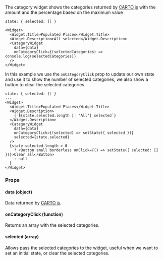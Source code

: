 The category widget shows the categories returned by [CARTO.js](https://carto.com/documentation/cartojs/) with the amount and the percentage based on the maximum value

```react
state: { selected: [] }
---
<Widget>
  <Widget.Title>Populated Places</Widget.Title>
  <Widget.Description>All selected</Widget.Description>
  <CategoryWidget
    data={data}
    onCategoryClick={(selectedCategories) => console.log(selectedCategories)}
  />
</Widget>
```

In this example we use the `onCategoryClick` prop to update our own state and use it to show the number of selected categories, we also show a button to clear the selected categories

```react
state: { selected: [] }
---
<Widget>
  <Widget.Title>Populated Places</Widget.Title>
  <Widget.Description>
    {`${state.selected.length || 'All'} selected`}
  </Widget.Description>
  <CategoryWidget
    data={data}
    onCategoryClick={(selected) => setState({ selected })}
    selected={state.selected}
  />
  {state.selected.length > 0
    ? <Button small borderless onClick={() => setState({ selected: [] })}>Clear all</Button>
    : null
  }
</Widget>
```

### Props

#### **data** (object)

Data returned by [CARTO.js](https://carto.com/documentation/cartojs/docs/#cartodataviewcategorydata).

#### **onCategoryClick** (function)

Returns an array with the selected categories.

#### **selected** (array)

Allows pass the selected categories to the widget, useful when we want to set an initial state, or clear the selected categories.
